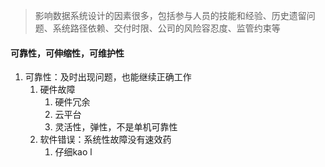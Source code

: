 >影响数据系统设计的因素很多，包括参与人员的技能和经验、历史遗留问题、系统路径依赖、交付时限、公司的风险容忍度、监管约束等

#### 可靠性，可伸缩性，可维护性

1. 可靠性：及时出现问题，也能继续正确工作
   1. 硬件故障
      1. 硬件冗余
      2. 云平台
      3. 灵活性，弹性，不是单机可靠性
   2. 软件错误：系统性故障没有速效药
      1. 仔细kao l

